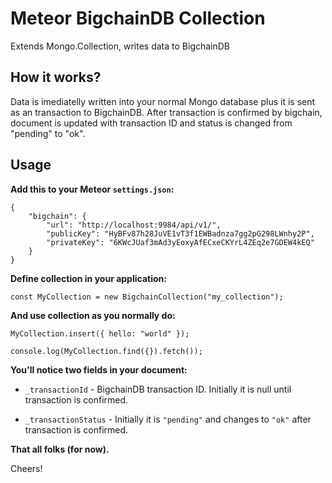 # Meteor BigchainDB Collection

Extends Mongo.Collection, writes data to BigchainDB


## How it works?

Data is imediatelly written into your normal Mongo database plus it is sent as an transaction to BigchainDB. After transaction is confirmed by bigchain, document is updated with transaction ID and status is changed from "pending" to "ok".


## Usage

**Add this to your Meteor `settings.json`:**

```
{
	"bigchain": {
		"url": "http://localhost:9984/api/v1/",
		"publicKey": "HyBFv87h28JuVE1vT3f1EWBadnza7gg2pG298LWnhy2P",
		"privateKey": "6KWcJUaf3mAd3yEoxyAfECxeCKYrL4ZEq2e7GDEW4kEQ"
	}
}
```

**Define collection in your application:**

```
const MyCollection = new BigchainCollection("my_collection");
```

**And use collection as you normally do:**

```
MyCollection.insert({ hello: "world" });

console.log(MyCollection.find({}).fetch());
```


**You'll notice two fields in your document:**

- `_transactionId` - BigchainDB transaction ID. Initially it is null until transaction is confirmed.

- `_transactionStatus` - Initially it is `"pending"` and changes to `"ok"` after transaction is confirmed.


**That all folks (for now).**

Cheers!
